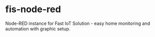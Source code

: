 # fis-node-red
Node-RED instance for Fast IoT Solution - easy home monitoring and automation with graphic setup.
